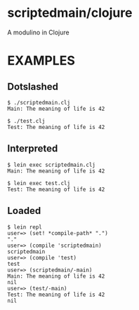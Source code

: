 # scriptedmain/clojure

A modulino in Clojure

# EXAMPLES

## Dotslashed

```
$ ./scriptedmain.clj
Main: The meaning of life is 42

$ ./test.clj
Test: The meaning of life is 42
```

## Interpreted

```
$ lein exec scriptedmain.clj
Main: The meaning of life is 42

$ lein exec test.clj
Test: The meaning of life is 42
```

## Loaded

```
$ lein repl
user=> (set! *compile-path* ".")
"."
user=> (compile 'scriptedmain)
scriptedmain
user=> (compile 'test)
test
user=> (scriptedmain/-main)
Main: The meaning of life is 42
nil
user=> (test/-main)
Test: The meaning of life is 42
nil
```
